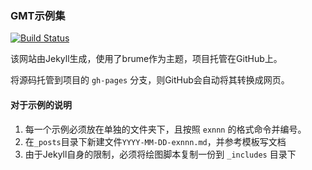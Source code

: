 ### GMT示例集

[![Build Status](https://travis-ci.org/gmt-china/GMT_examples.svg?branch=gh-pages)](https://travis-ci.org/gmt-china/GMT_examples)

该网站由Jekyll生成，使用了brume作为主题，项目托管在GitHub上。

将源码托管到项目的 `gh-pages` 分支，则GitHub会自动将其转换成网页。

#### 对于示例的说明

1. 每一个示例必须放在单独的文件夹下，且按照 `exnnn` 的格式命令并编号。
2. 在`_posts`目录下新建文件`YYYY-MM-DD-exnnn.md`，并参考模板写文档
3. 由于Jekyll自身的限制，必须将绘图脚本复制一份到 `_includes` 目录下
